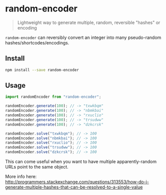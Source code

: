 # random-encoder

> Lightweight way to generate multiple, random, reversible "hashes" or encoding

`random-encoder` can reversibly convert an integer into many pseudo-random hashes/shortcodes/encodings.

## Install

```sh
npm install --save random-encoder
```

## Usage

```js
import randomEncoder from "random-encoder";

randomEncoder.generate(100); // -> "txwkbqm"
randomEncoder.generate(100); // -> "nbmkbai"
randomEncoder.generate(100); // -> "rxuclio"
randomEncoder.generate(100); // -> "trsudww"
randomEncoder.generate(100); // -> "dzkcrsk"

randomEncoder.solve("txwkbqm"); // -> 100
randomEncoder.solve("nbmkbai"); // -> 100
randomEncoder.solve("rxuclio"); // -> 100
randomEncoder.solve("trsudww"); // -> 100
randomEncoder.solve("dzkcrsk"); // -> 100
```

This can come useful when you want to have multiple apparently-random URLs point to the same object.

More info here: http://programmers.stackexchange.com/questions/313553/how-do-i-generate-multiple-hashes-that-can-be-resolved-to-a-single-value
